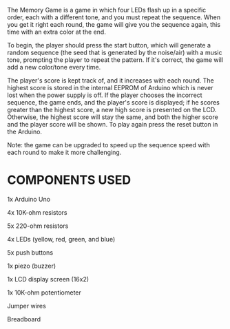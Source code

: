 The Memory Game is a game in which four LEDs flash up in a specific order, each with a different tone, and you must repeat the sequence. When you get it right each round, the game will give you the sequence again, this time with an extra color at the end. 

To begin, the player should press the start button, which will generate a random sequence (the seed that is generated by the noise/air) with a music tone, prompting the player to repeat the pattern. If it's correct, the game will add a new color/tone every time.

The player's score is kept track of, and it increases with each round. The highest score is stored in the internal EEPROM of Arduino which is never lost when the power supply is off. If the player chooses the incorrect sequence, the game ends, and the player's score is displayed; if he scores greater than the highest score, a new high score is presented on the LCD. Otherwise, the highest score will stay the same, and both the higher score and the player score will be shown. To play again press the reset button in the Arduino.

Note: the game can be upgraded to speed up the sequence speed with each round to make it more challenging.


# COMPONENTS USED

1x Arduino Uno

4x 10K-ohm resistors

5x 220-ohm resistors

4x LEDs (yellow, red, green, and blue)

5x push buttons

1x piezo (buzzer)

1x LCD display screen (16x2)

1x 10K-ohm potentiometer

Jumper wires

Breadboard
